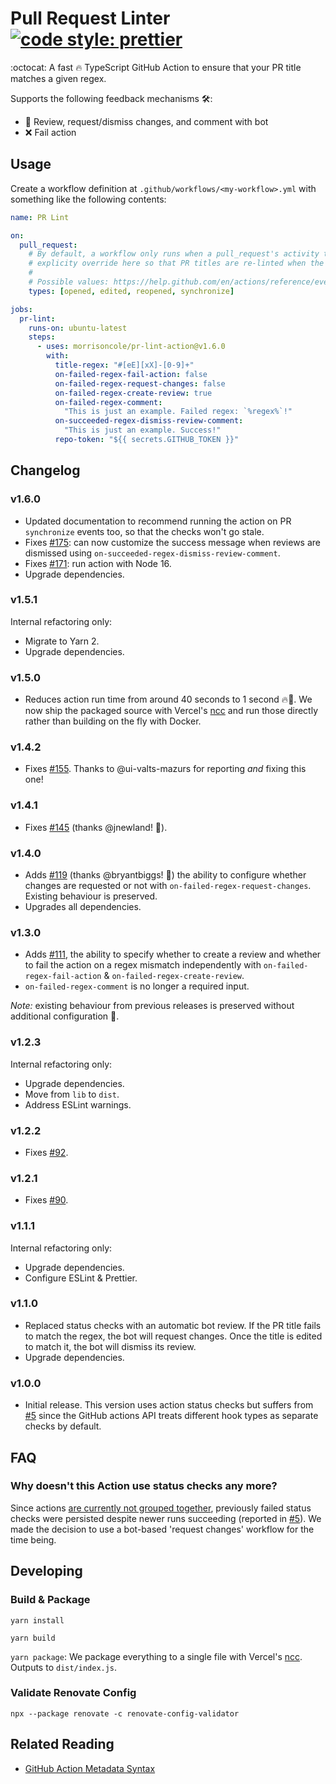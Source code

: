 # Pull Request Linter [![code style: prettier](https://img.shields.io/badge/code_style-prettier-ff69b4.svg?style=flat-square)](https://github.com/prettier/prettier)

:octocat: A fast 🔥 TypeScript GitHub Action to ensure that your PR title
matches a given regex.

Supports the following feedback mechanisms 🛠:

- 🤖 Review, request/dismiss changes, and comment with bot
- ❌ Fail action

## Usage

Create a workflow definition at `.github/workflows/<my-workflow>.yml` with
something like the following contents:

```yaml
name: PR Lint

on:
  pull_request:
    # By default, a workflow only runs when a pull_request's activity type is opened, synchronize, or reopened. We
    # explicity override here so that PR titles are re-linted when the PR text content is edited.
    #
    # Possible values: https://help.github.com/en/actions/reference/events-that-trigger-workflows#pull-request-event-pull_request
    types: [opened, edited, reopened, synchronize]

jobs:
  pr-lint:
    runs-on: ubuntu-latest
    steps:
      - uses: morrisoncole/pr-lint-action@v1.6.0
        with:
          title-regex: "#[eE][xX]-[0-9]+"
          on-failed-regex-fail-action: false
          on-failed-regex-request-changes: false
          on-failed-regex-create-review: true
          on-failed-regex-comment:
            "This is just an example. Failed regex: `%regex%`!"
          on-succeeded-regex-dismiss-review-comment:
            "This is just an example. Success!"
          repo-token: "${{ secrets.GITHUB_TOKEN }}"
```

## Changelog

### v1.6.0

- Updated documentation to recommend running the action on PR `synchronize`
  events too, so that the checks won't go stale.
- Fixes [#175](https://github.com/MorrisonCole/pr-lint-action/issues/175): can
  now customize the success message when reviews are dismissed using
  `on-succeeded-regex-dismiss-review-comment`.
- Fixes [#171](https://github.com/MorrisonCole/pr-lint-action/issues/171): run
  action with Node 16.
- Upgrade dependencies.

### v1.5.1

Internal refactoring only:

- Migrate to Yarn 2.
- Upgrade dependencies.

### v1.5.0

- Reduces action run time from around 40 seconds to 1 second 🔥🚀. We now ship
  the packaged source with Vercel's [ncc](https://github.com/vercel/ncc) and run
  those directly rather than building on the fly with Docker.

### v1.4.2

- Fixes [#155](https://github.com/MorrisonCole/pr-lint-action/issues/155).
  Thanks to @ui-valts-mazurs for reporting _and_ fixing this one!

### v1.4.1

- Fixes [#145](https://github.com/MorrisonCole/pr-lint-action/issues/145)
  (thanks @jnewland! 🤩).

### v1.4.0

- Adds [#119](https://github.com/MorrisonCole/pr-lint-action/issues/119) (thanks
  @bryantbiggs! 🙏) the ability to configure whether changes are requested or
  not with `on-failed-regex-request-changes`. Existing behaviour is preserved.
- Upgrades all dependencies.

### v1.3.0

- Adds [#111](https://github.com/MorrisonCole/pr-lint-action/issues/111), the
  ability to specify whether to create a review and whether to fail the action
  on a regex mismatch independently with `on-failed-regex-fail-action` &
  `on-failed-regex-create-review`.
- `on-failed-regex-comment` is no longer a required input.

_Note:_ existing behaviour from previous releases is preserved without
additional configuration 🙏.

### v1.2.3

Internal refactoring only:

- Upgrade dependencies.
- Move from `lib` to `dist`.
- Address ESLint warnings.

### v1.2.2

- Fixes [#92](https://github.com/MorrisonCole/pr-lint-action/issues/92).

### v1.2.1

- Fixes [#90](https://github.com/MorrisonCole/pr-lint-action/issues/90).

### v1.1.1

Internal refactoring only:

- Upgrade dependencies.
- Configure ESLint & Prettier.

### v1.1.0

- Replaced status checks with an automatic bot review. If the PR title fails to
  match the regex, the bot will request changes. Once the title is edited to
  match it, the bot will dismiss its review.
- Upgrade dependencies.

### v1.0.0

- Initial release. This version uses action status checks but suffers from
  [#5](https://github.com/MorrisonCole/pr-lint-action/issues/5) since the GitHub
  actions API treats different hook types as separate checks by default.

## FAQ

### Why doesn't this Action use status checks any more?

Since actions
[are currently not grouped together](https://github.community/t5/GitHub-Actions/duplicate-checks-on-pull-request-event/m-p/33157),
previously failed status checks were persisted despite newer runs succeeding
(reported in [#5](https://github.com/MorrisonCole/pr-lint-action/issues/5)). We
made the decision to use a bot-based 'request changes' workflow for the time
being.

## Developing

### Build & Package

`yarn install`

`yarn build`

`yarn package`: We package everything to a single file with Vercel's
[ncc](https://github.com/vercel/ncc). Outputs to `dist/index.js`.

### Validate Renovate Config

`npx --package renovate -c renovate-config-validator`

## Related Reading

- [GitHub Action Metadata Syntax](https://help.github.com/en/actions/automating-your-workflow-with-github-actions/metadata-syntax-for-github-actions)
